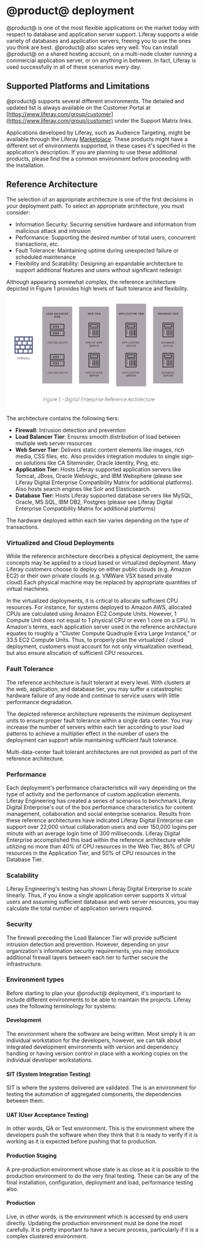 # @product@ deployment

@product@ is one of the most flexible applications on the market today with
respect to database and application server support. Liferay supports a wide
variety of databases and application servers, freeing you to use the ones you
think are best. @product@ also scales very well. You can install @product@ on a
shared hosting account, on a multi-node cluster running a commercial application
server, or on anything in between. In fact, Liferay is used successfully in all
of these scenarios every day.

## Supported Platforms and Limitations
@product@ supports several different environments. The detailed and updated list is always available on the Customer Portal at
[https://www.liferay.com/group/customer](https://www.liferay.com/group/customer) under the Support Matrix links.

Applications developed by Liferay, such as Audience Targeting, might be available through the Liferay [Marketplace](https://www.liferay.com/marketplace/). These products might have a different set of environments supported, in these cases it's specified in the application's description. If you are planning to use these additional products, please find the a common environment before proceeding with the installation.

## Reference Architecture

The selection of an appropriate architecture is one of the first decisions in your deployment path. To select an appropriate architecture, you must consider:

* Information Security: Securing sensitive hardware and information from malicious attack and intrusion
* Performance: Supporting the desired number of total users, concurrent transactions, etc.
* Fault Tolerance: Maintaining uptime during unexpected failure or scheduled maintenance
* Flexibility and Scalability: Designing an expandable architecture to support additional features and users without significant redesign

Although appearing somewhat complex, the reference architecture depicted in Figure 1 provides high levels of fault tolerance and flexibility.

![Liferay DE Reference Architecture](../../images-dxp/de-reference-architecture.png)

The architecture contains the following tiers:

* **Firewall:** Intrusion detection and prevention
* **Load Balancer Tier**: Ensures smooth distribution of load between multiple  web server resources
* **Web Server Tier**: Delivers static content elements like images, rich media, CSS files, etc.  Also provides integration modules to single sign-on solutions like CA Siteminder, Oracle Identity, Ping, etc.
* **Application Tier:** Hosts Liferay supported application servers like Tomcat, JBoss, Oracle Weblogic,
 and IBM Websphere (please see Liferay Digital Enterprise Compatibility Matrix for additional platforms).
 Also hosts search engines like Solr and Elasticsearch.
* **Database Tier:** Hosts Liferay supported database servers like MySQL, Oracle, MS SQL, IBM DB2, Postgres (please see Liferay Digital Enterprise Compatibility Matrix for additional platforms)

The hardware deployed within each tier varies depending on the type of transactions. 

### Virtualized and Cloud Deployments

While the reference architecture describes a physical deployment, the same concepts may be applied to a cloud based or virtualized deployment. Many Liferay customers choose to deploy on either public clouds (e.g. Amazon EC2) or their own private clouds (e.g. VMWare VSX based private cloud).Each physical machine may be replaced by appropriate quantities of virtual machines.

In the virtualized deployments, it is critical to allocate sufficient CPU resources. For instance, for systems deployed to Amazon AWS, allocated CPUs are calculated using Amazon EC2 Compute Units. However, 1 Compute Unit does not equal to 1 physical CPU or even 1 core on a CPU. In Amazon's terms, each application server used in the reference architecture equates to roughly a "Cluster Compute Quadruple Extra Large Instance," or 33.5 EC2 Compute Units. Thus, to properly plan the virtualized / cloud deployment, customers must account for not only virtualization overhead, but also ensure allocation of sufficient CPU resources.

### Fault Tolerance

The reference architecture is fault tolerant at every level. With clusters at the web, application, and database tier, you may suffer a catastrophic hardware failure of any node and continue to service users with little performance degradation.

The depicted reference architecture represents the minimum deployment units to ensure proper fault tolerance within a single data center. You may increase the number of servers within each tier according to your load patterns to achieve a multiplier effect in the number of users the deployment can support while maintaining sufficient fault tolerance.

Multi-data-center fault tolerant architectures are not provided as part of the reference architecture.

### Performance

Each deployment's performance characteristics will vary depending on the type of activity and the performance of custom application elements. Liferay Engineering has created a series of scenarios to benchmark Liferay Digital Enterprise's out of the box performance characteristics for content management, collaboration and social enterprise scenarios. Results from these reference architectures have indicated Liferay Digital Enterprise can support over 22,000 virtual collaboration users and over 150,000 logins per minute with an average login time of 300 milliseconds. Liferay Digital Enterprise accomplished this load within the reference architecture while utilizing no more than 40% of CPU resources in the Web Tier, 86% of CPU resources in the Application Tier, and 50% of CPU resources in the Database Tier.

### Scalability

Liferay Engineering's testing has shown Liferay Digital Enterprise to scale linearly. Thus, if you know a single application server supports X virtual users and assuming sufficient database and web server resources, you may calculate the total number of application servers required.

### Security

The firewall preceding the Load Balancer Tier will provide sufficient intrusion detection and prevention. However, depending on your organization's information security requirements, you may introduce additional firewall layers between each tier to further secure the infrastructure.

### Environment types
Before starting to plan your @product@ deployment, it's important to include different environments to be able to maintain the projects. Liferay uses the following terminology for systems:

#### Development

The environment where the software are being written. Most simply it is an
individual workstation for the developers, however, we can talk about
integrated development environments with version and dependency handling or
having version control in place with a working copies on the individual
developer workstations.

#### SIT (System Integration Testing)

SIT is where the systems delivered are validated. The is an environment for
testing the automation of aggregated components, the dependencies between them.

#### UAT (User Acceptance Testing)

In other words, QA or Test environment. This is the environment where the
developers push the software when they think that it is ready to verify if it
is working as it is expected before pushing that to production.

#### Production Staging

A pre-production environment whose state is as close as it is possible to the
production environment to do the very final testing. These can be any of the
final installation, configuration, deployment and load, performance testing also.

#### Production

Live, in other words, is the environment which is accessed by end users directly.
Updating the production environment must be done the most carefully. It is pretty
important to have a secure process, particularly if it is a complex clustered
environment.
